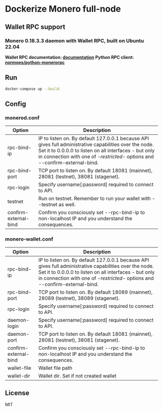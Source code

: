 # Dockerize Monero full-node
## Wallet RPC support

### Monero 0.18.3.3 daemon with Wallet RPC, built on Ubuntu 22.04

**Wallet RPC documentation: [documentation]**
**Python RPC client: [normoes/python-monerorpc]**

## Run

```sh
docker-compose up --build
```

## Config

### monerod.conf

| Option | Description |
| ------ | ------ |
| rpc-bind-ip | IP to listen on. By default 127.0.0.1 because API gives full administrative capabilities over the node. Set it to 0.0.0.0 to listen on all interfaces - but only in connection with one of *-restricted-* options and --confirm-external-bind. |
| rpc-bind-port | TCP port to listen on. By default 18081 (mainnet), 28081 (testnet), 38081 (stagenet). |
| rpc-login | Specify username[:password] required to connect to API. |
| testnet | Run on testnet. Remember to run your wallet with --testnet as well. |
| confirm-external-bind | Confirm you consciously set --rpc-bind-ip to non-localhost IP and you understand the consequences. |

### monero-wallet.conf

| Option | Description |
| ------ | ------ |
| rpc-bind-ip | IP to listen on. By default 127.0.0.1 because API gives full administrative capabilities over the node. Set it to 0.0.0.0 to listen on all interfaces - but only in connection with one of *-restricted-* options and --confirm-external-bind. |
| rpc-bind-port | TCP port to listen on. By default 18089 (mainnet), 28089 (testnet), 38089 (stagenet). |
| rpc-login | Specify username[:password] required to connect to API. |
| daemon-login | Specify username[:password] required to connect to API. |
| daemon-port | TCP port to listen on. By default 18081 (mainnet), 28081 (testnet), 38081 (stagenet). |
| confirm-external-bind | Confirm you consciously set --rpc-bind-ip to non-localhost IP and you understand the consequences. |
| wallet-file | Wallet file path |
| wallet-dir | Wallet dir. Set if not created wallet |



## License

MIT

[//]: # (These are reference links used in the body of this note and get stripped out when the markdown processor does its job. There is no need to format nicely because it shouldn't be seen. Thanks SO - http://stackoverflow.com/questions/4823468/store-comments-in-markdown-syntax)

   [documentation]: <https://www.getmonero.org/resources/developer-guides/wallet-rpc.html>
   [normoes/python-monerorpc]: <https://github.com/normoes/python-monerorpc>
